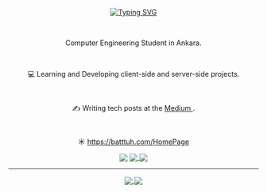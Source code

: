 <div align="center">

[![Typing SVG](https://readme-typing-svg.herokuapp.com?center=true&vCenter=true&lines=Welcome+to+My+Github+Page;I+am+Batuhan+Sahin;Nice+to+meet+you+%3AD)](https://git.io/typing-svg)

<br>

   Computer Engineering Student in Ankara.
 
<br>

 💻 Learning and Developing client-side and server-side projects.
 
<br>

 ✍️ Writing tech posts at the <a href=https://medium.com/@bthnshn263506> Medium </a>.
 
 <br>
 
 ☀️ https://batttuh.com/HomePage
 <br>
</div>




<div align="center">
<img align="center" src="https://github-readme-stats.vercel.app/api?username=batttuh&show_icons=true&theme=radical" />

<a href="https://git.io/streak-stats">
  <img align="center" src="https://github-readme-streak-stats.herokuapp.com?user=batttuh&theme=radical&date_format=j%20M%5B%20Y%5D" />
</a>
<a href="https://github.com/anuraghazra/github-readme-stats">
  <img align="center" src="https://github-readme-stats.vercel.app/api/top-langs/?username=batttuh&layout=compact&theme=radical" />
</a>

</div>

<hr />

<div align="center">
  <div align="center">
<a href="https://github.com/batttuh/github-profile-views-counter">
    <img align="center" src="https://komarev.com/ghpvc/?username=batttuh&color=f75c7e">
</a>
<a href="https://github.com/batttuh?tab=followers">
    <img align="center"  src="https://img.shields.io/github/followers/batttuh?style=flat-square&color=f75c7e">
</a>
  </div>
